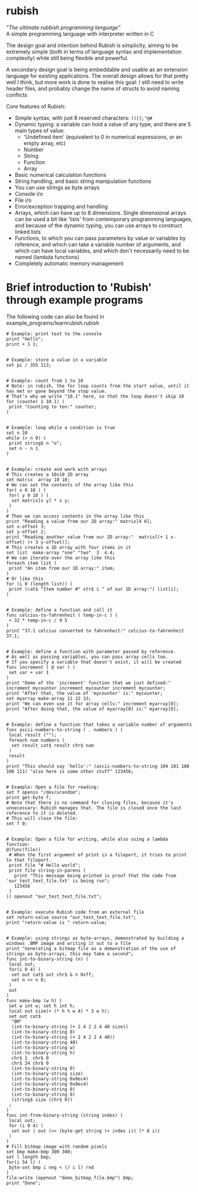 # rubish
*"The ultimate rubbish programming language"*\
A simple programming language with interpreter written in C

The design goal and intention behind Rubish is simplicity, aiming to be extremely simple (both in terms of language syntax and implementation complexity) while still being flexible and powerful. 

A secondary design goal is being embeddable and usable as an extension language for existing applications. The overall design allows for that pretty well I think, but more work is done to realise this goal: I still need to write header files, and probably change the name of structs to avoid naming conflicts

Core features of Rubish:
- Simple syntax, with just 8 reserved characters: `()[];"@#`
- Dynamic typing: a variable can hold a value of any type, and there are 5 main types of value:
  - 'Undefined item' (equivalent to 0 in numerical expressions, or an empty array, etc)
  - Number
  - String
  - Function
  - Array
- Basic numerical calculation functions
- String handling, and basic string manipulation functions
- You can use strings as byte arrays
- Console i/o
- File i/o
- Error/exception trapping and handling
- Arrays, which can have up to 8 dimensions. Single dimensional arrays can be used a bit like 'lists' from contemporary programming languages, and because of the dynamic typing, you can use arrays to construct linked lists
- Functions, to which you can pass parameters by value or variables by reference, and which can take a variable number of arguments, and which can have local variables, and which don't necessarily need to be named (lambda functions)
- Completely automatic memory management

# Brief introduction to 'Rubish' through example programs
The following code can also be found in example_programs/learnrubish.rubish
```
# Example: print text to the console
print "Hello";
print + 1 1;


# Example: store a value in a variable
set pi / 355 113;


# Example: count from 1 to 10
# Note: in rubish, the for loop counts from the start value, until it has met or gone beyond the stop value.
# That's why we write "10.1" here, so that the loop doesn't skip 10
for (counter 1 10.1) (
 print "Counting to ten:" counter;
)


# Example: loop while a condition is true
set n 10
while (> n 0) (
 print string$ n "o";
 set n - n 1
)


# Example: create and work with arrays
# This creates a 10x10 2D array
set matrix  array 10 10;
# We can set the contents of the array like this
for( x 0 10 ) (
 for( y 0 10 ) (
  set matrix[x y] * x y;
 )
)
# Then we can access contents in the array like this
print "Reading a value from our 2D array:" matrix[4 6];
set x-offset 3;
set y-offset 2;
print "Reading another value from our 2D array:"  matrix[(+ 1 x-offset) (+ 3 y-offset)];
# This creates a 1D array with four items in it
set list  make-array "one" "two"  3  4.4;
# We can iterate over the array like this
foreach item list (
 print "An item from our 1D array:" item;
)
# Or like this
for (i 0 (length list)) (
 print (cat$ "Item number #" str$ i " of our 1D array:") list[i];
)


# Example: define a function and call it
func celcius-to-fahrenheit ( temp-in-c ) (
 + 32 * temp-in-c / 9 5
)
print "37.1 celcius converted to fahrenheit:" celcius-to-fahrenheit 37.1;


# Example: define a function with parameter passed by reference.
# As well as passing variables, you can pass array cells too.
# If you specify a variable that doesn't exist, it will be created
func increment ( @ var ) (
 set var + var 1
)
print "Demo of the 'increment' function that we just defined:" increment mycounter increment mycounter increment mycounter;
print "After that, the value of 'mycounter' is:" mycounter;
set myarray make-array 11 22 33;
print "We can even use it for array cells:" increment myarray[0];
print "After doing that, the value of myarray[0] is:" myarray[0];


# Example: define a function that takes a variable number of arguments
func ascii-numbers-to-string ( . numbers ) (
 local result ("");
 foreach num numbers (
  set result cat$ result chr$ num
 )
 result
)
print "This should say 'hello':" (ascii-numbers-to-string 104 101 108 108 111) "also here is some other stuff" 123456;


# Example: Open a file for reading:
set f openin "/dev/urandom";
print get-byte f;
# Note that there is no command for closing files, because it's unnecessary: Rubish manages that. The file is closed once the last reference to it is deleted.
# This will close the file:
set f 0;


# Example: Open a file for writing, while also using a lambda function:
@(func(file)(
 # When the first argument of print is a fileport, it tries to print to that fileport. 
 print file "# Hello world";
 print file string-in-parens (
   print "This message being printed is proof that the code from 'our_test_text_file.txt' is being run";
   123456
 )
)) openout "our_test_text_file.txt";


# Example: execute Rubish code from an external file
set return-value source "our_test_text_file.txt";
print "return-value is " return-value;


# Example: using strings as byte-arrays, demonstrated by building a windows .BMP image and writing it out to a file
print "Generating a bitmap file as a demonstration of the use of strings as byte-arrays, this may take a second";
func int-to-binary-string (n) (
 local out;
 for(i 0 4) (
  set out cat$ out chr$ & n 0xff;
  set n >> n 8;
 )
 out
)
func make-bmp (w h) (
 set w int w; set h int h;
 local out size(+ (* h % w 4) * 3 w h);
 set out cat$
  "BM"
  (int-to-binary-string (+ 2 4 2 2 4 40 size))
  (int-to-binary-string 0)
  (int-to-binary-string (+ 2 4 2 2 4 40))
  (int-to-binary-string 40)
  (int-to-binary-string w)
  (int-to-binary-string h)
  chr$ 1  chr$ 0
  chr$ 24 chr$ 0
  (int-to-binary-string 0)
  (int-to-binary-string size)
  (int-to-binary-string 0x0ec4)
  (int-to-binary-string 0x0ec4)
  (int-to-binary-string 0)
  (int-to-binary-string 0)
  (string$ size (chr$ 0))
 ;
)
func int-from-binary-string (string index) (
 local out;
 for (i 0 4) (
  set out | out (<< (byte-get string (+ index i)) (* 8 i))
 )
)
# Fill bitmap image with random pixels
set bmp make-bmp 300 300;
set l length bmp;
for(i 54 l) (
 byte-set bmp i neg < (/ i l) rnd
)
file-write (openout "demo_bitmap_file.bmp") bmp;
print "Done";
```
